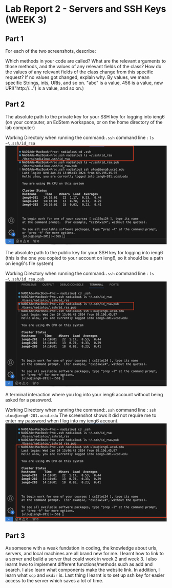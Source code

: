 # Lab Report 2 - Servers and SSH Keys (WEEK 3)

## Part 1

For each of the two screenshots, describe:

Which methods in your code are called?
What are the relevant arguments to those methods, and the values of any relevant fields of the class?
How do the values of any relevant fields of the class change from this specific request? If no values got changed, explain why.
By values, we mean specific Strings, ints, URIs, and so on. "abc" is a value, 456 is a value, new URI("http://...") is a value, and so on.)

## Part 2

The absolute path to the private key for your SSH key for logging into ieng6 (on your computer, an EdStem workspace, or on the home directory of the lab computer)

Working Directory when running the command:`.ssh`
command line : `ls ~\.ssh/id_rsa`
![Image](Images/Private.png)

The absolute path to the public key for your SSH key for logging into ieng6 (this is the one you copied to your account on ieng6, so it should be a path on ieng6's file system)

Working Directory when running the command:`.ssh`
command line : `ls ~\.ssh/id_rsa.pub`
![Image](Images/Public.png)

A terminal interaction where you log into your ieng6 account without being asked for a password.

Working Directory when running the command:`.ssh`
command line : `ssh ulou@ieng6-201.ucsd.edu`
The screenshot shows it did not require me to enter my password when I log into my ieng6 account.
![Image](Images/login.png)

## Part 3
As someone with a weak fundation in coding, the knowledge about urls, servers, and local machines are all brand new for me. I learnt how to link to a server and build a server that could work in week 2 and week 3. I also learnt hwo to implement different functions/methods such as add and search. I also learn what components make the website link. In addition, I learn what `scp` and `mkdir` is. Last thing I learnt is to set up ssh key for easier access to the server which saves a lot of time.

